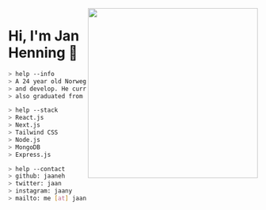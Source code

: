 <img align="right" width="343" height="343" src="https://media2.giphy.com/media/JIX9t2j0ZTN9S/giphy.gif?cid=ecf05e470a469c0a71d6b3c9475761436ef362b85642227a&rid=giphy.gif">

# Hi, I'm Jan Henning :wave:

```bash
> help --info
> A 24 year old Norwegian male who mainly uses JavaScript to create
> and develop. He currently works at Noroff school in Norway where he
> also graduated from at the end of 2019.
```
```bash
> help --stack
> React.js
> Next.js
> Tailwind CSS
> Node.js
> MongoDB
> Express.js
```
```bash
> help --contact
> github: jaaneh
> twitter: jaan
> instagram: jaany
> mailto: me [at] jaany.xyz
```
